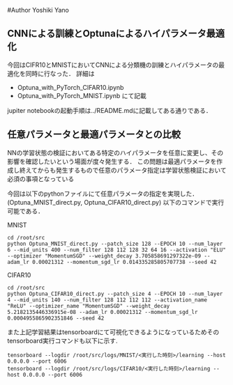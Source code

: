 #Author
Yoshiki Yano

## CNNによる訓練とOptunaによるハイパラメータ最適化
今回はCIFR10とMNISTにおいてCNNによる分類機の訓練とハイパラメータの最適化を同時に行なった．
詳細は
- Optuna_with_PyTorch_CIFAR10.ipynb
- Optuna_with_PyTorch_MNIST.ipynb
にて記載

jupiter notebookの起動手順は../README.mdに記載してある通りである．

## 任意パラメータと最適パラメータとの比較
NNの学習状態の検証においてある特定のハイパラメータを任意に変更し、その影響を確認したいという場面が度々発生する．
この問題は最適パラメータを作成し終えてからも発生するもので任意のパラメータ指定は学習状態検証において必須の事項となっている


今回は以下のpythonファイルにて任意パラメータの指定を実現した．(Optuna_MNIST_direct.py, Optuna_CIFAR10_direct.py)
以下のコマンドで実行可能である．

MNIST
```
cd /root/src
python Optuna_MNIST_direct.py --patch_size 128 --EPOCH 10 --num_layer 6 --mid_units 400 --num_filter 128 112 128 32 64 16 --activation "ELU" --optimizer "MomentumSGD" --weight_decay 3.705858691297322e-09 --adam_lr 0.00021312 --momentum_sgd_lr 0.014335285805707738 --seed 42
```

CIFAR10
```
cd /root/src
python Optuna_CIFAR10_direct.py --patch_size 4 --EPOCH 10 --num_layer 4 --mid_units 140 --num_filter 128 112 112 112 --activation_name "ReLU" --optimizer_name "MomentumSGD" --weight_decay 5.2182135446336915e-08 --adam_lr 0.00021312 --momentum_sgd_lr 0.0004955865902351846 --seed 42
```

また上記学習結果はtensorboardにて可視化できるようになっているためそのtensorboard実行コマンドも以下に示す. 

```
tensorboard --logdir /root/src/logs/MNIST/<実行した時刻>/learning --host 0.0.0.0 --port 6006
tensorboard --logdir /root/src/logs/CIFAR10/<実行した時刻>/learning --host 0.0.0.0 --port 6006
```
